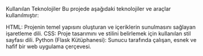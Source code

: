 Kullanılan Teknolojiler
Bu projede aşağıdaki teknolojiler ve araçlar kullanılmıştır:

HTML: Projenin temel yapısını oluşturan ve içeriklerin sunulmasını sağlayan işaretleme dili.
CSS: Proje tasarımını ve stilini belirlemek için kullanılan stil sayfası dili.
Python (Flask Kütüphanesi): Sunucu tarafında çalışan, esnek ve hafif bir web uygulama çerçevesi.
